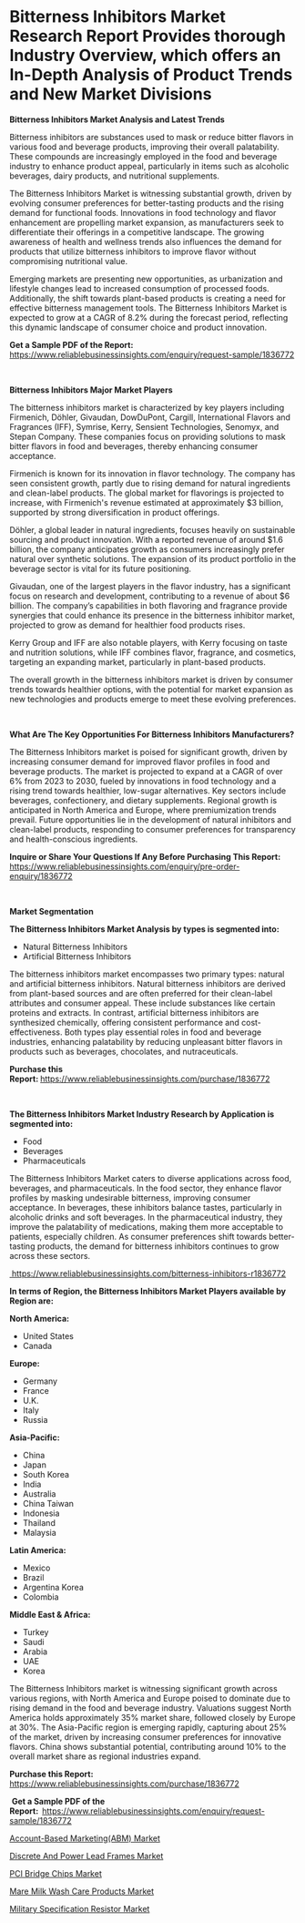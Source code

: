 <p><h1>Bitterness Inhibitors Market Research Report Provides thorough Industry Overview, which offers an In-Depth Analysis of Product Trends and New Market Divisions</h1></p><p><strong>Bitterness Inhibitors Market Analysis and Latest Trends</strong></p>
<p><p>Bitterness inhibitors are substances used to mask or reduce bitter flavors in various food and beverage products, improving their overall palatability. These compounds are increasingly employed in the food and beverage industry to enhance product appeal, particularly in items such as alcoholic beverages, dairy products, and nutritional supplements.</p><p>The Bitterness Inhibitors Market is witnessing substantial growth, driven by evolving consumer preferences for better-tasting products and the rising demand for functional foods. Innovations in food technology and flavor enhancement are propelling market expansion, as manufacturers seek to differentiate their offerings in a competitive landscape. The growing awareness of health and wellness trends also influences the demand for products that utilize bitterness inhibitors to improve flavor without compromising nutritional value.</p><p>Emerging markets are presenting new opportunities, as urbanization and lifestyle changes lead to increased consumption of processed foods. Additionally, the shift towards plant-based products is creating a need for effective bitterness management tools. The Bitterness Inhibitors Market is expected to grow at a CAGR of 8.2% during the forecast period, reflecting this dynamic landscape of consumer choice and product innovation.</p></p>
<p><strong>Get a Sample PDF of the Report:&nbsp;</strong> <a href="https://www.reliablebusinessinsights.com/enquiry/request-sample/1836772?utm_campaign=1734&utm_medium=2&utm_source=Github&utm_content=ia&utm_term=19102024&utm_id=bitterness-inhibitors">https://www.reliablebusinessinsights.com/enquiry/request-sample/1836772</a></p>
<p>&nbsp;</p>
<p><strong>Bitterness Inhibitors Major Market Players</strong></p>
<p><p>The bitterness inhibitors market is characterized by key players including Firmenich, Döhler, Givaudan, DowDuPont, Cargill, International Flavors and Fragrances (IFF), Symrise, Kerry, Sensient Technologies, Senomyx, and Stepan Company. These companies focus on providing solutions to mask bitter flavors in food and beverages, thereby enhancing consumer acceptance.</p><p>Firmenich is known for its innovation in flavor technology. The company has seen consistent growth, partly due to rising demand for natural ingredients and clean-label products. The global market for flavorings is projected to increase, with Firmenich's revenue estimated at approximately $3 billion, supported by strong diversification in product offerings.</p><p>Döhler, a global leader in natural ingredients, focuses heavily on sustainable sourcing and product innovation. With a reported revenue of around $1.6 billion, the company anticipates growth as consumers increasingly prefer natural over synthetic solutions. The expansion of its product portfolio in the beverage sector is vital for its future positioning.</p><p>Givaudan, one of the largest players in the flavor industry, has a significant focus on research and development, contributing to a revenue of about $6 billion. The company’s capabilities in both flavoring and fragrance provide synergies that could enhance its presence in the bitterness inhibitor market, projected to grow as demand for healthier food products rises.</p><p>Kerry Group and IFF are also notable players, with Kerry focusing on taste and nutrition solutions, while IFF combines flavor, fragrance, and cosmetics, targeting an expanding market, particularly in plant-based products.</p><p>The overall growth in the bitterness inhibitors market is driven by consumer trends towards healthier options, with the potential for market expansion as new technologies and products emerge to meet these evolving preferences.</p></p>
<p>&nbsp;</p>
<p><strong>What Are The Key Opportunities For Bitterness Inhibitors Manufacturers?</strong></p>
<p><p>The Bitterness Inhibitors market is poised for significant growth, driven by increasing consumer demand for improved flavor profiles in food and beverage products. The market is projected to expand at a CAGR of over 6% from 2023 to 2030, fueled by innovations in food technology and a rising trend towards healthier, low-sugar alternatives. Key sectors include beverages, confectionery, and dietary supplements. Regional growth is anticipated in North America and Europe, where premiumization trends prevail. Future opportunities lie in the development of natural inhibitors and clean-label products, responding to consumer preferences for transparency and health-conscious ingredients.</p></p>
<p><strong>Inquire or Share Your Questions If Any Before Purchasing This Report:</strong> <a href="https://www.reliablebusinessinsights.com/enquiry/pre-order-enquiry/1836772?utm_campaign=1734&utm_medium=2&utm_source=Github&utm_content=ia&utm_term=19102024&utm_id=bitterness-inhibitors">https://www.reliablebusinessinsights.com/enquiry/pre-order-enquiry/1836772</a></p>
<p>&nbsp;</p>
<p><strong>Market Segmentation</strong></p>
<p><strong>The Bitterness Inhibitors Market Analysis by types is segmented into:</strong></p>
<p><ul><li>Natural Bitterness Inhibitors</li><li>Artificial Bitterness Inhibitors</li></ul></p>
<p><p>The bitterness inhibitors market encompasses two primary types: natural and artificial bitterness inhibitors. Natural bitterness inhibitors are derived from plant-based sources and are often preferred for their clean-label attributes and consumer appeal. These include substances like certain proteins and extracts. In contrast, artificial bitterness inhibitors are synthesized chemically, offering consistent performance and cost-effectiveness. Both types play essential roles in food and beverage industries, enhancing palatability by reducing unpleasant bitter flavors in products such as beverages, chocolates, and nutraceuticals.</p></p>
<p><strong>Purchase this Report:&nbsp;</strong><a href="https://www.reliablebusinessinsights.com/purchase/1836772?utm_campaign=1734&utm_medium=2&utm_source=Github&utm_content=ia&utm_term=19102024&utm_id=bitterness-inhibitors">https://www.reliablebusinessinsights.com/purchase/1836772</a></p>
<p>&nbsp;</p>
<p><strong>The Bitterness Inhibitors Market Industry Research by Application is segmented into:</strong></p>
<p><ul><li>Food</li><li>Beverages</li><li>Pharmaceuticals</li></ul></p>
<p><p>The Bitterness Inhibitors Market caters to diverse applications across food, beverages, and pharmaceuticals. In the food sector, they enhance flavor profiles by masking undesirable bitterness, improving consumer acceptance. In beverages, these inhibitors balance tastes, particularly in alcoholic drinks and soft beverages. In the pharmaceutical industry, they improve the palatability of medications, making them more acceptable to patients, especially children. As consumer preferences shift towards better-tasting products, the demand for bitterness inhibitors continues to grow across these sectors.</p></p>
<p><a href="https://www.reliablebusinessinsights.com/bitterness-inhibitors-r1836772?utm_campaign=1734&utm_medium=2&utm_source=Github&utm_content=ia&utm_term=19102024&utm_id=bitterness-inhibitors">&nbsp;https://www.reliablebusinessinsights.com/bitterness-inhibitors-r1836772</a></p>
<p><strong>In terms of Region, the Bitterness Inhibitors Market Players available by Region are:</strong></p>
<p>
    <p> <strong> North America: </strong>
        <ul>
            <li>United States</li>
            <li>Canada</li>
        </ul>
        </p> 
    <p> <strong> Europe: </strong>
        <ul>
            <li>Germany</li>
            <li>France</li>
            <li>U.K.</li>
            <li>Italy</li>
            <li>Russia</li>
        </ul>
        </p> 
    <p> <strong> Asia-Pacific: </strong>
        <ul>
            <li>China</li>
            <li>Japan</li>
            <li>South Korea</li>
            <li>India</li>
            <li>Australia</li>
            <li>China Taiwan</li>
            <li>Indonesia</li>
            <li>Thailand</li>
            <li>Malaysia</li>
        </ul>
        </p> 
    <p> <strong> Latin America: </strong>
        <ul>
            <li>Mexico</li>
            <li>Brazil</li>
            <li>Argentina Korea</li>
            <li>Colombia</li>
        </ul>
        </p> 
    <p> <strong> Middle East & Africa: </strong>
        <ul>
            <li>Turkey</li>
            <li>Saudi</li>
            <li>Arabia</li>
            <li>UAE</li>
            <li>Korea</li>
        </ul>
    </p>
    </p>
<p><p>The Bitterness Inhibitors market is witnessing significant growth across various regions, with North America and Europe poised to dominate due to rising demand in the food and beverage industry. Valuations suggest North America holds approximately 35% market share, followed closely by Europe at 30%. The Asia-Pacific region is emerging rapidly, capturing about 25% of the market, driven by increasing consumer preferences for innovative flavors. China shows substantial potential, contributing around 10% to the overall market share as regional industries expand.</p></p>
<p><strong>Purchase this Report: </strong><a href="https://www.reliablebusinessinsights.com/purchase/1836772?utm_campaign=1734&utm_medium=2&utm_source=Github&utm_content=ia&utm_term=19102024&utm_id=bitterness-inhibitors">https://www.reliablebusinessinsights.com/purchase/1836772</a></p>
<p>&nbsp;<strong>Get a Sample PDF of the Report:&nbsp;&nbsp;</strong><a href="https://www.reliablebusinessinsights.com/enquiry/request-sample/1836772?utm_campaign=1734&utm_medium=2&utm_source=Github&utm_content=ia&utm_term=19102024&utm_id=bitterness-inhibitors">https://www.reliablebusinessinsights.com/enquiry/request-sample/1836772</a></p>
<p><strong></strong></p>
<p><p><a href="https://github.com/JubayerMia832/Market-Research-Report-List-1/blob/main/account-based-marketingabm-market.md?utm_campaign=1734&utm_medium=2&utm_source=Github&utm_content=ia&utm_term=19102024&utm_id=bitterness-inhibitors">Account-Based Marketing(ABM) Market</a></p><p><a href="https://www.linkedin.com/pulse/market-forecasting-change-global-discrete-power-lead-frames-qfb8c?utm_campaign=1734&utm_medium=2&utm_source=Github&utm_content=ia&utm_term=19102024&utm_id=bitterness-inhibitors">Discrete And Power Lead Frames Market</a></p><p><a href="https://www.linkedin.com/pulse/deep-dive-pci-bridge-chips-market-itstrends-segmentation-competitive-y7fbc?utm_campaign=1734&utm_medium=2&utm_source=Github&utm_content=ia&utm_term=19102024&utm_id=bitterness-inhibitors">PCI Bridge Chips Market</a></p><p><a href="https://www.linkedin.com/pulse/global-mare-milk-wash-care-products-market-trends-forecasts-strategic-u08kf?utm_campaign=1734&utm_medium=2&utm_source=Github&utm_content=ia&utm_term=19102024&utm_id=bitterness-inhibitors">Mare Milk Wash Care Products Market</a></p><p><a href="https://www.linkedin.com/pulse/military-specification-resistor-market-drivers-challenges-forecast-1e2cc?utm_campaign=1734&utm_medium=2&utm_source=Github&utm_content=ia&utm_term=19102024&utm_id=bitterness-inhibitors">Military Specification Resistor Market</a></p></p>